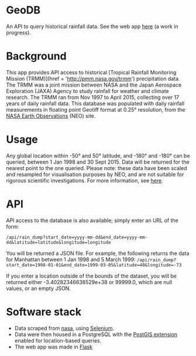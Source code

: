 # GeoDB
An API to query historical rainfall data. See the web app [here](http://162.243.55.246:5000/) (a work in progress).

# Background
This app provides API access to historical [Tropical Rainfall Monitoring Mission (TRMM)](href = 'http://pmm.nasa.gov/trmm') precipitation data. The TRMM was a joint mission between NASA and the Japan Aerospace Exploration (JAXA) Agency to study rainfall for weather and climate research. The TRMM ran from Nov 1997 to April 2015, collecting over 17 years of daily rainfall data. This database was populated with daily rainfall measurements in floating point Geotiff format at 0.25° resolution, from the [NASA Earth Observations](href='http://neo.sci.gsfc.nasa.gov/view.php?datasetId=TRMM_3B43D') (NEO) site.

# Usage
Any global location within -50° and 50° latitude, and -180° and -180° can be queried, between 1 Jan 1998 and 30 Sept 2015. Data will be returned for the nearest point to the one queried. Please note: these data have been scaled and resampled for visualisation purposes by NEO, and are not suitable for rigorous scientific investigations. For more information, see [here](href=http://neo.sci.gsfc.nasa.gov/blog/2013/12/23/csv-and-floating-point-geotiffs/).

# API
API access to the database is also available; simply enter an URL of the form:

```/api/rain_dump?start_date=yyyy-mm-dd&end_date=yyyy-mm-dd&latitude=latitude&longitude=longitude```

You will be returned a JSON file. For example, the following returns the data for Manhattan between 1 Jan 1998 and 5 March 1999:
```/api/rain_dump?start_date=1998-01-01&end_date=1999-03-05&latitude=40&longitude=-73```

If you enter a location outside of the bounds of the dataset, you will be returned either -3.40282346638529e+38 or 99999.0, which are null values, or an empty JSON.

# Software stack
- Data scraped from [nasa](http://neo.sci.gsfc.nasa.gov/view.php?datasetId=TRMM_3B43D&date=2015-09-01), using [Selenium](http://www.seleniumhq.org/).
- Data were then housed in a PostgreSQL with the [PostGIS extension](http://postgis.net/) enabled for location-based queries.
- The web app was made in [Flask](http://flask.pocoo.org/)

